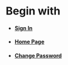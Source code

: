 # Begin with

* #### [Sign In](/sign-in.md)
* #### [Home Page](/home-page.md)
* #### [Change Password](/change-password.md)



